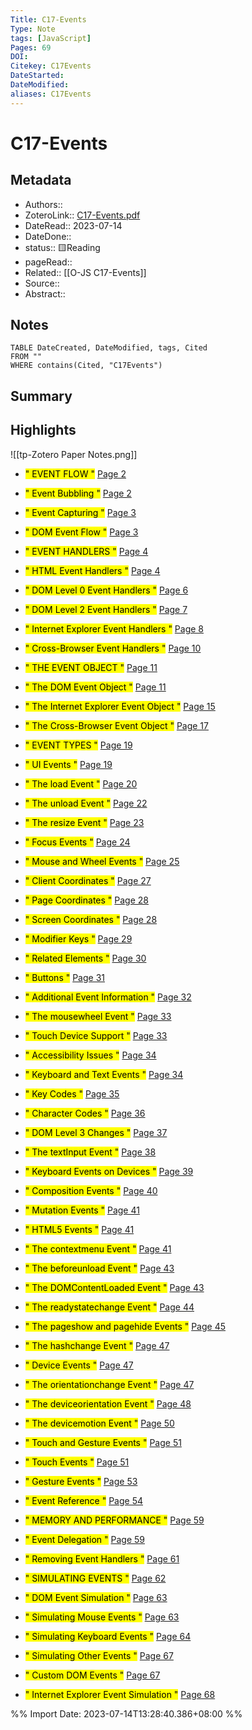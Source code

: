 ```yaml
---
Title: C17-Events
Type: Note
tags: [JavaScript] 
Pages: 69
DOI: 
Citekey: C17Events
DateStarted: 
DateModified: 
aliases: C17Events
---
```

# C17-Events
## Metadata
- Authors::  
- ZoteroLink:: [C17-Events.pdf](zotero://select/library/items/M466R695)
- DateRead:: 2023-07-14
- DateDone::
- status:: 🟨Reading
- pageRead::
- Related:: [[O-JS C17-Events]]
- Source:: 
- Abstract:: 

## Notes
```dataview
TABLE DateCreated, DateModified, tags, Cited
FROM ""
WHERE contains(Cited, "C17Events")
```
## Summary

## Highlights
![[tp-Zotero Paper Notes.png]]
- <mark class="hltr-gray ">" EVENT FLOW "</mark> [Page 2 ]( zotero://open-pdf/library/items/M466R695?page=2&annotation=UUYYHYWU)

- <mark class="hltr-gray ">" Event Bubbling "</mark> [Page 2 ]( zotero://open-pdf/library/items/M466R695?page=2&annotation=8YFFRXGN)

- <mark class="hltr-gray ">" Event Capturing "</mark> [Page 3 ]( zotero://open-pdf/library/items/M466R695?page=3&annotation=BIA2W2K4)

- <mark class="hltr-gray ">" DOM Event Flow "</mark> [Page 3 ]( zotero://open-pdf/library/items/M466R695?page=3&annotation=3C3F9IK8)

- <mark class="hltr-gray ">" EVENT HANDLERS "</mark> [Page 4 ]( zotero://open-pdf/library/items/M466R695?page=4&annotation=L2DSRGEF)

- <mark class="hltr-gray ">" HTML Event Handlers "</mark> [Page 4 ]( zotero://open-pdf/library/items/M466R695?page=4&annotation=PMWKWFVN)

- <mark class="hltr-gray ">" DOM Level 0 Event Handlers "</mark> [Page 6 ]( zotero://open-pdf/library/items/M466R695?page=6&annotation=EFIX6E6E)

- <mark class="hltr-gray ">" DOM Level 2 Event Handlers "</mark> [Page 7 ]( zotero://open-pdf/library/items/M466R695?page=7&annotation=HW5FI4PC)

- <mark class="hltr-gray ">" Internet Explorer Event Handlers "</mark> [Page 8 ]( zotero://open-pdf/library/items/M466R695?page=8&annotation=D83RQBHR)

- <mark class="hltr-gray ">" Cross-Browser Event Handlers "</mark> [Page 10 ]( zotero://open-pdf/library/items/M466R695?page=10&annotation=UA4R28QL)

- <mark class="hltr-gray ">" THE EVENT OBJECT "</mark> [Page 11 ]( zotero://open-pdf/library/items/M466R695?page=11&annotation=SSKRUBNX)

- <mark class="hltr-gray ">" The DOM Event Object "</mark> [Page 11 ]( zotero://open-pdf/library/items/M466R695?page=11&annotation=ACNV7F76)

- <mark class="hltr-gray ">" The Internet Explorer Event Object "</mark> [Page 15 ]( zotero://open-pdf/library/items/M466R695?page=15&annotation=NXT3UHRQ)

- <mark class="hltr-gray ">" The Cross-Browser Event Object "</mark> [Page 17 ]( zotero://open-pdf/library/items/M466R695?page=17&annotation=HPPQLRXN)

- <mark class="hltr-gray ">" EVENT TYPES "</mark> [Page 19 ]( zotero://open-pdf/library/items/M466R695?page=19&annotation=LI8EBQWZ)

- <mark class="hltr-gray ">" UI Events "</mark> [Page 19 ]( zotero://open-pdf/library/items/M466R695?page=19&annotation=PQLFG5FK)

- <mark class="hltr-gray ">" The load Event "</mark> [Page 20 ]( zotero://open-pdf/library/items/M466R695?page=20&annotation=C26DP95A)

- <mark class="hltr-gray ">" The unload Event "</mark> [Page 22 ]( zotero://open-pdf/library/items/M466R695?page=22&annotation=9HQJZ2UF)

- <mark class="hltr-gray ">" The resize Event "</mark> [Page 23 ]( zotero://open-pdf/library/items/M466R695?page=23&annotation=MENF798F)

- <mark class="hltr-gray ">" Focus Events "</mark> [Page 24 ]( zotero://open-pdf/library/items/M466R695?page=24&annotation=G7BR4XDE)

- <mark class="hltr-gray ">" Mouse and Wheel Events "</mark> [Page 25 ]( zotero://open-pdf/library/items/M466R695?page=25&annotation=DTKL3RJL)

- <mark class="hltr-gray ">" Client Coordinates "</mark> [Page 27 ]( zotero://open-pdf/library/items/M466R695?page=27&annotation=XUJDF94D)

- <mark class="hltr-gray ">" Page Coordinates "</mark> [Page 28 ]( zotero://open-pdf/library/items/M466R695?page=28&annotation=JRUD6YZR)

- <mark class="hltr-gray ">" Screen Coordinates "</mark> [Page 28 ]( zotero://open-pdf/library/items/M466R695?page=28&annotation=X3P832B6)

- <mark class="hltr-gray ">" Modifier Keys "</mark> [Page 29 ]( zotero://open-pdf/library/items/M466R695?page=29&annotation=TI6ESJWX)

- <mark class="hltr-gray ">" Related Elements "</mark> [Page 30 ]( zotero://open-pdf/library/items/M466R695?page=30&annotation=4BJ7DITX)

- <mark class="hltr-gray ">" Buttons "</mark> [Page 31 ]( zotero://open-pdf/library/items/M466R695?page=31&annotation=A3E4XRYG)

- <mark class="hltr-gray ">" Additional Event Information "</mark> [Page 32 ]( zotero://open-pdf/library/items/M466R695?page=32&annotation=NVEWUJHE)

- <mark class="hltr-gray ">" The mousewheel Event "</mark> [Page 33 ]( zotero://open-pdf/library/items/M466R695?page=33&annotation=AU9BSXYF)

- <mark class="hltr-gray ">" Touch Device Support "</mark> [Page 33 ]( zotero://open-pdf/library/items/M466R695?page=33&annotation=Y9CD7AYA)

- <mark class="hltr-gray ">" Accessibility Issues "</mark> [Page 34 ]( zotero://open-pdf/library/items/M466R695?page=34&annotation=RHHLATPG)

- <mark class="hltr-gray ">" Keyboard and Text Events "</mark> [Page 34 ]( zotero://open-pdf/library/items/M466R695?page=34&annotation=YVGUIICW)

- <mark class="hltr-gray ">" Key Codes "</mark> [Page 35 ]( zotero://open-pdf/library/items/M466R695?page=35&annotation=K6YXCJCF)

- <mark class="hltr-gray ">" Character Codes "</mark> [Page 36 ]( zotero://open-pdf/library/items/M466R695?page=36&annotation=LQKSD57N)

- <mark class="hltr-gray ">" DOM Level 3 Changes "</mark> [Page 37 ]( zotero://open-pdf/library/items/M466R695?page=37&annotation=859ATZ7R)

- <mark class="hltr-gray ">" The textInput Event "</mark> [Page 38 ]( zotero://open-pdf/library/items/M466R695?page=38&annotation=Y4CSVQFR)

- <mark class="hltr-gray ">" Keyboard Events on Devices "</mark> [Page 39 ]( zotero://open-pdf/library/items/M466R695?page=39&annotation=FQWKSYZW)

- <mark class="hltr-gray ">" Composition Events "</mark> [Page 40 ]( zotero://open-pdf/library/items/M466R695?page=40&annotation=6G49SJU5)

- <mark class="hltr-gray ">" Mutation Events "</mark> [Page 41 ]( zotero://open-pdf/library/items/M466R695?page=41&annotation=X53WLRJD)

- <mark class="hltr-gray ">" HTML5 Events "</mark> [Page 41 ]( zotero://open-pdf/library/items/M466R695?page=41&annotation=BJHUB44E)

- <mark class="hltr-gray ">" The contextmenu Event "</mark> [Page 41 ]( zotero://open-pdf/library/items/M466R695?page=41&annotation=P7SDMA3L)

- <mark class="hltr-gray ">" The beforeunload Event "</mark> [Page 43 ]( zotero://open-pdf/library/items/M466R695?page=43&annotation=YNGWMRZX)

- <mark class="hltr-gray ">" The DOMContentLoaded Event "</mark> [Page 43 ]( zotero://open-pdf/library/items/M466R695?page=43&annotation=3PS8CGFX)

- <mark class="hltr-gray ">" The readystatechange Event "</mark> [Page 44 ]( zotero://open-pdf/library/items/M466R695?page=44&annotation=4ULKSDLY)

- <mark class="hltr-gray ">" The pageshow and pagehide Events "</mark> [Page 45 ]( zotero://open-pdf/library/items/M466R695?page=45&annotation=FP52QAC3)

- <mark class="hltr-gray ">" The hashchange Event "</mark> [Page 47 ]( zotero://open-pdf/library/items/M466R695?page=47&annotation=BUWX52EE)

- <mark class="hltr-gray ">" Device Events "</mark> [Page 47 ]( zotero://open-pdf/library/items/M466R695?page=47&annotation=IML8HJ86)

- <mark class="hltr-gray ">" The orientationchange Event "</mark> [Page 47 ]( zotero://open-pdf/library/items/M466R695?page=47&annotation=DYHNETBH)

- <mark class="hltr-gray ">" The deviceorientation Event "</mark> [Page 48 ]( zotero://open-pdf/library/items/M466R695?page=48&annotation=VI7KKZ6P)

- <mark class="hltr-gray ">" The devicemotion Event "</mark> [Page 50 ]( zotero://open-pdf/library/items/M466R695?page=50&annotation=9IZ6K6XU)

- <mark class="hltr-gray ">" Touch and Gesture Events "</mark> [Page 51 ]( zotero://open-pdf/library/items/M466R695?page=51&annotation=DVMEQHUA)

- <mark class="hltr-gray ">" Touch Events "</mark> [Page 51 ]( zotero://open-pdf/library/items/M466R695?page=51&annotation=ERF94V4W)

- <mark class="hltr-gray ">" Gesture Events "</mark> [Page 53 ]( zotero://open-pdf/library/items/M466R695?page=53&annotation=4GAUWAKP)

- <mark class="hltr-gray ">" Event Reference "</mark> [Page 54 ]( zotero://open-pdf/library/items/M466R695?page=54&annotation=2SUEIL22)

- <mark class="hltr-gray ">" MEMORY AND PERFORMANCE "</mark> [Page 59 ]( zotero://open-pdf/library/items/M466R695?page=59&annotation=AA228Y2T)

- <mark class="hltr-gray ">" Event Delegation "</mark> [Page 59 ]( zotero://open-pdf/library/items/M466R695?page=59&annotation=CE9KFDDQ)

- <mark class="hltr-gray ">" Removing Event Handlers "</mark> [Page 61 ]( zotero://open-pdf/library/items/M466R695?page=61&annotation=5PPQN86E)

- <mark class="hltr-gray ">" SIMULATING EVENTS "</mark> [Page 62 ]( zotero://open-pdf/library/items/M466R695?page=62&annotation=ULNG5F5W)

- <mark class="hltr-gray ">" DOM Event Simulation "</mark> [Page 63 ]( zotero://open-pdf/library/items/M466R695?page=63&annotation=IFQUB7T7)

- <mark class="hltr-gray ">" Simulating Mouse Events "</mark> [Page 63 ]( zotero://open-pdf/library/items/M466R695?page=63&annotation=WVI23XCF)

- <mark class="hltr-gray ">" Simulating Keyboard Events "</mark> [Page 64 ]( zotero://open-pdf/library/items/M466R695?page=64&annotation=Q4Q4EFFN)

- <mark class="hltr-gray ">" Simulating Other Events "</mark> [Page 67 ]( zotero://open-pdf/library/items/M466R695?page=67&annotation=5KU2BFVU)

- <mark class="hltr-gray ">" Custom DOM Events "</mark> [Page 67 ]( zotero://open-pdf/library/items/M466R695?page=67&annotation=5U9LGZV9)

- <mark class="hltr-gray ">" Internet Explorer Event Simulation "</mark> [Page 68 ]( zotero://open-pdf/library/items/M466R695?page=68&annotation=Q22TLBLK)



%% Import Date: 2023-07-14T13:28:40.386+08:00 %%
